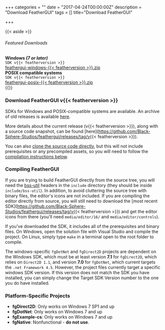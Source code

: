 +++
categories = ""
date = "2017-04-24T00:00:00Z"
description = "Download FeatherGUI"
tags = []
title="Download FeatherGUI"

+++

{{< aside >}}
<h6>Featured Downloads</h6>

<div><b>Windows <i>(7 or later)</i></b>
<br/><code>SDK v{{< featherversion >}}</code>
<br/><a href="https://github.com/Black-Sphere-Studios/feathergui/releases/download/v{{< featherversion >}}/feathergui-windows-{{< featherversion >}}.zip">feathergui-windows-{{< featherversion >}}.zip</a>
</div>
<div><b>POSIX compatible systems</b>
<br/><code>SDK v{{< featherversion >}}</code>
<br/><a href="https://github.com/Black-Sphere-Studios/feathergui/releases/download/v{{< featherversion >}}/feathergui-posix-{{< featherversion >}}.zip">feathergui-posix-{{< featherversion >}}.zip</a>
</div>
{{</ aside >}}

### Download FeatherGUI v{{< featherversion >}}

SDKs for Windows and POSIX-compatible systems are available. An archive of old releases is available [here](https://github.com/Black-Sphere-Studios/feathergui/releases).

More details about the current release (v{{< featherversion >}}), along with a source code snapshot, can be found [here](https://github.com/Black-Sphere-Studios/feathergui/releases/tag/v{{< featherversion >}}).

You can also [clone the source code directly](https://github.com/Black-Sphere-Studios/feathergui), but this will not include prerequisites or any precompiled assets, so you will need to follow the [compilation instructions below](#compiling).

### Compiling FeatherGUI

If you are trying to build FeatherGUI directly from the source tree, you will need the [bss-util]() headers in the `include` directory (they should be inside `include/bss-util`). In addition, to avoid cluttering the source tree with binary files, the editor's icons are not included. If you are compiling the editor directly from source, you will still need to download the [most recent SDK](https://github.com/Black-Sphere-Studios/feathergui/releases/tag/v{{< featherversion >}}) and get the editor icons from there (you'll need `media/editor/16/` and `media/editor/controls`).

If you've downloaded the SDK, it includes all of the prerequisites and binary files. On Windows, open the solution file with Visual Studio and compile the project. On Linux, simply type `make` in a terminal open to the root folder to compile.

The windows-specific `fgDotNet` and `fgDirect2D` projects are dependent on the Windows SDK, which must be at least version **7.1** for `fgDirect2D`, which relies on `Direct2D 1.1`, and version **7.0** for `fgDotNet`, which current targets the `.net Framework 4.5`. However, the project files currently target a specific windows SDK version. If this version does not match the SDK you have installed, you can simply change the Target SDK Version number to the one you do have installed.

### Platform-Specific Projects
* **fgDirect2D**: Only works on Windows 7 SP1 and up
* **fgDotNet**: Only works on Windows 7 and up
* **fgExample-cs**: Only works on Windows 7 and up
* **fgNative**: Nonfunctional - **do not use**.